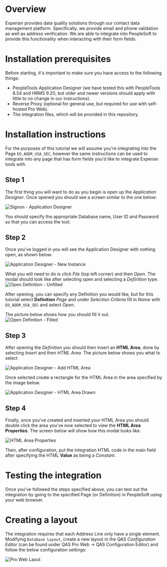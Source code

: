 # Overview

Experian provides data quality solutions through our contact data management platform.
Specifically, we provide email and phone validation as well as address verification.
We are able to integrate into PeopleSoft to provide this functionality when interacting with their
form fields.

# Installation prerequisites
Before starting, it's important to make sure you have access to the following
things:

*  PeopleTools Application Designer (we have tested this with PeopleTools 8.54 and HRMS 9.20, but older and newer versions should apply with little to no change in our instructions).
* Reverse Proxy (optional for general use, but required for use with self-hosted Pro Web).
* The integration files, which will be provided in this repository.

# Installation instructions

For the purposes of this tutorial we will assume you're integrating into the Page
`EO_ADDR_USA_SEC`, however the same instructions can be used to integrate into any 
page that has form fields you'd like to integrate Experian tools with.

## Step 1
The first thing you will want to do as you begin is open up the *Application Designer*.
Once opened you should see a screen similar to the one below:

![Signon - Application Designer](media/sign-on.png)

You should specify the appropriate Database name, User ID and Password so that you 
can access the tool.

## Step 2

Once you've logged in you will see the Application Designer with nothing open, as
shown below.

![Application Designer - New Instance](media/application-designer.png)

What you will need to do is click *File* (top left corner) and then *Open*. 
The modal should look like after selecting open and selecting a *Definition* type.
![Open Definition - Unfilled](media/open-definition.png)

After opening, you can specify any Definition you would like, but for this tutorial select **Definition**
*Page* and under *Selection Criteria* fill in *Name* with `EO_ADDR_USA_SEC` and select *Open*.

The picture below shows how you should fill it out.
![Open Definition - Filled](media/open-definition-filled.png)


## Step 3
After opening the *Definition* you should then insert an **HTML Area**, done by selecting *Insert* and
then *HTML Area*. The picture below shows you what to select

![Application Designer - Add HTML Area](media/application-designer-add-html-area.png)

Once selected create a rectangle for the HTML Area in the area specified by the image below.

![Application Designer - HTML Area Drawn](media/application-designer-html-area-drawn.png)

## Step 4
Finally, once you've created and inserted your HTML Area you should double click the area you've 
now selected to view the **HTML Area Properties**. The screen below will show how this modal looks like.

![HTML Area Properties](media/html-area-properties.png)

Then, after configuration, put the integration HTML code in the main field after specifying the HTML **Value**
as being a *Constant*.


# Testing the integration

Once you've followed the steps specified above, you can test out the integration by going to the specified
Page (or Definition) in PeopleSoft using your web browser.


# Creating a layout

The integration requires that each Address Line only have a single element. Modifying `Database Layout`, create a new layout in the *QAS Configuration Editor* (can be found under QAS Pro Web -> QAS Configuration Editor) and follow the below configuration settings:

![Pro Web Laout](media/pro-web-layout.png)
